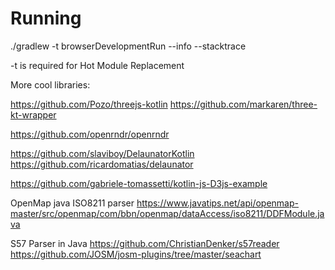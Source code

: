 # Running

./gradlew -t browserDevelopmentRun --info --stacktrace

-t is required for Hot Module Replacement

More cool libraries:

https://github.com/Pozo/threejs-kotlin
https://github.com/markaren/three-kt-wrapper

https://github.com/openrndr/openrndr

https://github.com/slaviboy/DelaunatorKotlin
https://github.com/ricardomatias/delaunator

https://github.com/gabriele-tomassetti/kotlin-js-D3js-example

OpenMap java ISO8211 parser
https://www.javatips.net/api/openmap-master/src/openmap/com/bbn/openmap/dataAccess/iso8211/DDFModule.java

S57 Parser in Java
https://github.com/ChristianDenker/s57reader
https://github.com/JOSM/josm-plugins/tree/master/seachart

